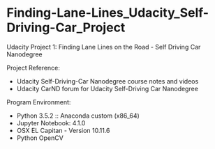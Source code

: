 # Finding-Lane-Lines_Udacity_Self-Driving-Car_Project
Udacity Project 1: Finding Lane Lines on the Road - Self Driving Car Nanodegree

Project Reference:
- Udacity Self-Driving-Car Nanodegree course notes and videos
- Udacity CarND forum for Udacity Self-Driving Car Nanodegree

Program Environment:
- Python 3.5.2 :: Anaconda custom (x86_64)
- Jupyter Notebook: 4.1.0
- OSX EL Capitan - Version 10.11.6
- Python OpenCV


